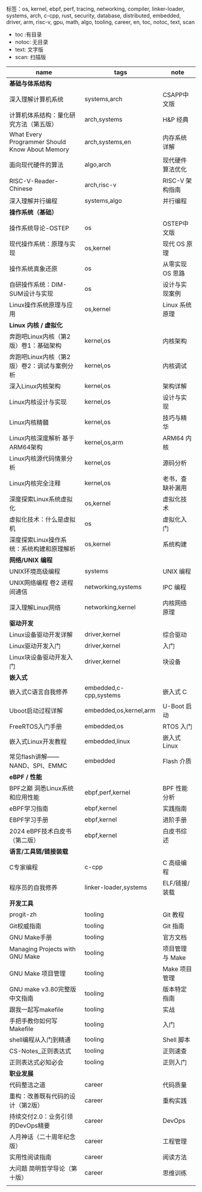标签：os, kernel, ebpf, perf, tracing, networking, compiler, linker-loader, systems, arch, c-cpp, rust, security, database, distributed, embedded, driver, arm, risc-v, gpu, math, algo, tooling, career, en, toc, notoc, text, scan

- toc :有目录
- notoc: 无目录
- text: 文字版
- scan: 扫描版



| name                                           | tags                   | note             |
|---|---|---|
| **基础与体系结构**                             |                        |                  |
| 深入理解计算机系统                             | systems,arch           | CSAPP中文版      |
| 计算机体系结构：量化研究方法（第五版）         | arch,systems           | H&P 经典         |
| What Every Programmer Should Know About Memory | arch,systems,en        | 内存系统详解     |
| 面向现代硬件的算法                             | algo,arch              | 现代硬件算法优化 |
| RISC-V-Reader-Chinese                          | arch,risc-v            | RISC-V 架构指南  |
| 深入理解并行编程                               | systems,algo           | 并行编程         |
| **操作系统（基础）**                           |                        |                  |
| 操作系统导论-OSTEP                             | os                     | OSTEP中文版      |
| 现代操作系统：原理与实现                       | os,kernel              | 现代 OS 原理     |
| 操作系统真象还原                               | os                     | 从零实现 OS 思路 |
| 自研操作系统：DIM-SUM设计与实现                | os                     | 设计与实现案例   |
| Linux操作系统原理与应用                        | os,kernel              | Linux 系统原理   |
| **Linux 内核 / 虚拟化**                        |                        |                  |
| 奔跑吧Linux内核（第2版）卷1：基础架构          | kernel,os              | 内核架构         |
| 奔跑吧Linux内核（第2版）卷2：调试与案例分析    | kernel,os              | 内核调试         |
| 深入Linux内核架构                              | kernel,os              | 架构详解         |
| Linux内核设计与实现                            | kernel,os              | 设计与实现       |
| Linux内核精髓                                  | kernel,os              | 技巧与精华       |
| Linux内核深度解析 基于ARM64架构                | kernel,os,arm          | ARM64 内核       |
| Linux内核源代码情景分析                        | kernel,os              | 源码分析         |
| Linux内核完全注释                              | kernel,os              | 老书，查缺补漏用 |
| 深度探索Linux系统虚拟化                        | os,kernel              | 虚拟化技术       |
| 虚拟化技术：什么是虚拟机                       | os                     | 虚拟化入门       |
| 深度探索Linux操作系统：系统构建和原理解析      | os,kernel              | 系统构建         |
| **网络/UNIX 编程**                             |                        |                  |
| UNIX环境高级编程                               | systems                | UNIX 编程        |
| UNIX网络编程 卷2 进程间通信                    | networking,systems     | IPC 编程         |
| 深入理解Linux网络                              | networking,kernel      | 内核网络原理     |
| **驱动开发**                                   |                        |                  |
| Linux设备驱动开发详解                          | driver,kernel          | 综合驱动         |
| Linux驱动开发入门                              | driver,kernel          | 入门             |
| Linux块设备驱动开发入门                        | driver,kernel          | 块设备           |
| **嵌入式**                                     |                        |                  |
| 嵌入式C语言自我修养                            | embedded,c-cpp,systems | 嵌入式 C         |
| Uboot启动过程详解                              | embedded,os,kernel,arm | U-Boot 启动      |
| FreeRTOS入门手册                               | embedded,os            | RTOS 入门        |
| 嵌入式Linux开发教程                            | embedded,linux         | 嵌入式 Linux     |
| 常见flash讲解——NAND、SPI、EMMC                 | embedded               | Flash 介质       |
| **eBPF / 性能**                                |                        |                  |
| BPF之巅 洞悉Linux系统和应用性能                | ebpf,perf,kernel       | BPF 性能分析     |
| eBPF学习指南                                   | ebpf,kernel            | 实践指南         |
| EBPF学习手册                                   | ebpf,kernel            | 进阶手册         |
| 2024 eBPF技术白皮书（第二版）                  | ebpf,kernel            | 白皮书综述       |
| **语言/工具链/链接装载**                       |                        |                  |
| C专家编程                                      | c-cpp                  | C 高级编程       |
| 程序员的自我修养                               | linker-loader,systems  | ELF/链接/装载    |
| **开发工具**                                   |                        |                  |
| progit-zh                                      | tooling                | Git 教程         |
| Git权威指南                                    | tooling                | Git 指南         |
| GNU Make手册                                   | tooling                | 官方文档         |
| Managing Projects with GNU Make                | tooling                | 项目管理与 Make  |
| GNU Make 项目管理                              | tooling                | Make 项目管理    |
| GNU make v3.80完整版中文指南                   | tooling                | 版本特定指南     |
| 跟我一起写makefile                             | tooling                | 实战             |
| 手把手教你如何写Makefile                       | tooling                | 入门             |
| shell编程从入门到精通                          | tooling                | Shell 脚本       |
| CS-Notes_正则表达式                            | tooling                | 正则速查         |
| 正则表达式必知必会                             | tooling                | 正则入门         |
| **职业发展**                                   |                        |                  |
| 代码整洁之道                                   | career                 | 代码质量         |
| 重构：改善既有代码的设计（第2版）              | career                 | 重构实践         |
| 持续交付2.0：业务引领的DevOps精要              | career                 | DevOps           |
| 人月神话（二十周年纪念版）                     | career                 | 工程管理         |
| 实用性阅读指南                                 | career                 | 阅读方法         |
| 大问题 简明哲学导论（第十版）                  | career                 | 思维训练         |
|                                                |                        |  |
